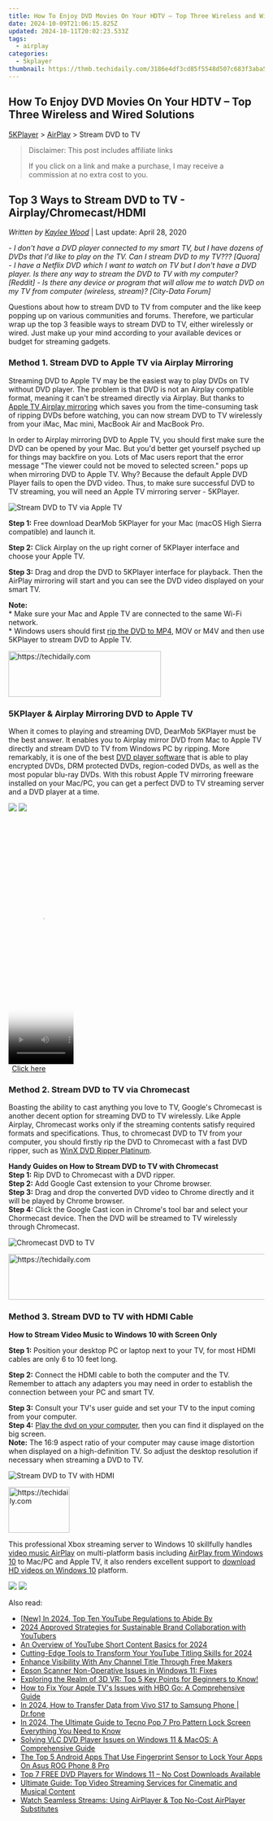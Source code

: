 ```yaml
---
title: How To Enjoy DVD Movies On Your HDTV – Top Three Wireless and Wired Solutions
date: 2024-10-09T21:06:15.825Z
updated: 2024-10-11T20:02:23.533Z
tags:
  - airplay
categories:
  - 5kplayer
thumbnail: https://thmb.techidaily.com/3186e4df3cd85f5548d507c683f3aba596cb59805e7e3afa70cfb9fc8a32b29d.jpg
---
```


## How To Enjoy DVD Movies On Your HDTV – Top Three Wireless and Wired Solutions

[5KPlayer](https://tools.techidaily.com/5kplayer/products/) \> [AirPlay](https://tools.techidaily.com/5kplayer/airplay/) \> Stream DVD to TV

>  Disclaimer: This post includes affiliate links
>
>  If you click on a link and make a purchase, I may receive a commission at no extra cost to you.
>

## Top 3 Ways to Stream DVD to TV - Airplay/Chromecast/HDMI

 _Written by [Kaylee Wood](https://www.quora.com/profile/Amanda-Hu-21)_ | Last update: April 28, 2020

_\- I don't have a DVD player connected to my smart TV, but I have dozens of DVDs that I'd like to play on the TV. Can I stream DVD to my TV??? \[Quora\]_ 
 _\- I have a Netflix DVD which I want to watch on TV but I don't have a DVD player. Is there any way to stream the DVD to TV with my computer? \[Reddit\]_ 
 _\- Is there any device or program that will allow me to watch DVD on my TV from computer (wireless, stream)? \[City-Data Forum\]_ 

Questions about how to stream DVD to TV from computer and the like keep popping up on various communities and forums. Therefore, we particular wrap up the top 3 feasible ways to stream DVD to TV, either wirelessly or wired. Just make up your mind according to your available devices or budget for streaming gadgets.

### Method 1\. Stream DVD to Apple TV via Airplay Mirroring

Streaming DVD to Apple TV may be the easiest way to play DVDs on TV without DVD player. The problem is that DVD is not an Airplay compatible format, meaning it can't be streamed directly via Airplay. But thanks to [Apple TV Airplay mirroring](https://tools.techidaily.com/5kplayer/airplay/) which saves you from the time-consuming task of ripping DVDs before watching, you can now stream DVD to TV wirelessly from your iMac, Mac mini, MacBook Air and MacBook Pro.

In order to Airplay mirroring DVD to Apple TV, you should first make sure the DVD can be opened by your Mac. But you'd better get yourself psyched up for things may backfire on you. Lots of Mac users report that the error message "The viewer could not be moved to selected screen." pops up when mirroring DVD to Apple TV. Why? Because the default Apple DVD Player fails to open the DVD video. Thus, to make sure successful DVD to TV streaming, you will need an Apple TV mirroring server - 5KPlayer. 

![Stream DVD to TV via Apple TV](https://www.5kplayer.com/airplay/img/mirror-desktop-0226.jpg)

**Step 1:** Free download DearMob 5KPlayer for your Mac (macOS High Sierra compatible) and launch it.

**Step 2:** Click Airplay on the up right corner of 5KPlayer interface and choose your Apple TV.

**Step 3:** Drag and drop the DVD to 5KPlayer interface for playback. Then the AirPlay mirroring will start and you can see the DVD video displayed on your smart TV.

**Note:**   
 \* Make sure your Mac and Apple TV are connected to the same Wi-Fi network.  
 \* Windows users should first [rip the DVD to MP4](https://tools.techidaily.com/winxdvd/products/), MOV or M4V and then use 5KPlayer to stream DVD to Apple TV.

<!-- affiliate ads begin -->
<a href="https://aligracehair.sjv.io/c/5597632/1896555/19272" target="_top" id="1896555">
  <img src="//a.impactradius-go.com/display-ad/19272-1896555" border="0" alt="https://techidaily.com" width="300" height="90"/>
</a>
<img height="0" width="0" src="https://aligracehair.sjv.io/i/5597632/1896555/19272" style="position:absolute;visibility:hidden;" border="0" />
<!-- affiliate ads end -->

### 5KPlayer & Airplay Mirroring DVD to Apple TV

When it comes to playing and streaming DVD, DearMob 5KPlayer must be the best answer. It enables you to Airplay mirror DVD from Mac to Apple TV directly and stream DVD to TV from Windows PC by ripping. More remarkably, it is one of the best [DVD player software](https://en.wikipedia.org/wiki/DVD%5Fplayer#Software) that is able to play encrypted DVDs, DRM protected DVDs, region-coded DVDs, as well as the most popular blu-ray DVDs. With this robust Apple TV mirroring freeware installed on your Mac/PC, you can get a perfect DVD to TV streaming server and a DVD player at a time.

[![](https://www.5kplayer.com/airplay/../button/freedownwhitewin.png)](https://tools.techidaily.com/5kplayer/products/) [![](https://www.5kplayer.com/airplay/../button/freedownbackmac.png)](https://tools.techidaily.com/5kplayer/products/) 

<!-- affiliate ads begin -->
<span id="1975503">
					<video width="128" height="480" style="cursor:pointer"
           poster="//a.impactradius-go.com/display-clicktoplayimage/1975503.png"
           onclick="if(!this.playClicked){this.play();this.setAttribute('controls',true);this.playClicked=true;}">
	   <source src="//a.impactradius-go.com/display-ad/22993-1975503">
	   <img src="//a.impactradius-go.com/display-clicktoplayimage/1975503.png" style="border: none; height: 100%; width: 100%; object-fit: contain">
	</video>
	<div style="width:80px;text-align:center"><a href="javascript:window.open(decodeURIComponent('https%3A%2F%2Fhomestyler.sjv.io%2Fc%2F5597632%2F1975503%2F22993'), '_blank');void(0);">Click here</a></div>
</span>
<img height="0" width="0" src="https://imp.pxf.io/i/5597632/1975503/22993" style="position:absolute;visibility:hidden;" border="0" />
<!-- affiliate ads end -->

### Method 2\. Stream DVD to TV via Chromecast

Boasting the ability to cast anything you love to TV, Google's Chromecast is another decent option for streaming DVD to TV wirelessly. Like Apple Airplay, Chromecast works only if the streaming contents satisfy required formats and specifications. Thus, to chromecast DVD to TV from your computer, you should firstly rip the DVD to Chromecast with a fast DVD ripper, such as [WinX DVD Ripper Platinum](https://tools.techidaily.com/winxdvd/dvd-ripper-platinum/).

**Handy Guides on How to Stream DVD to TV with Chromecast**   
**Step 1:** Rip DVD to Chromecast with a DVD ripper.   
**Step 2:** Add Google Cast extension to your Chrome browser.  
**Step 3:** Drag and drop the converted DVD video to Chrome directly and it will be played by Chrome browser.  
**Step 4:** Click the Google Cast icon in Chrome's tool bar and select your Chormecast device. Then the DVD will be streamed to TV wirelessly through Chromecast.

![Chromecast DVD to TV](https://www.5kplayer.com/airplay/img/stream-chromecast-to-tv.jpg) 

<!-- affiliate ads begin -->
<a href="https://aligracehair.sjv.io/c/5597632/2006946/19272" target="_top" id="2006946">
  <img src="//a.impactradius-go.com/display-ad/19272-2006946" border="0" alt="https://techidaily.com" width="728" height="90"/>
</a>
<img height="0" width="0" src="https://aligracehair.sjv.io/i/5597632/2006946/19272" style="position:absolute;visibility:hidden;" border="0" />
<!-- affiliate ads end -->

### Method 3\. Stream DVD to TV with HDMI Cable

**How to Stream Video Music to Windows 10 with Screen Only**

**Step 1:** Position your desktop PC or laptop next to your TV, for most HDMI cables are only 6 to 10 feet long.

**Step 2:** Connect the HDMI cable to both the computer and the TV.   
 Remember to attach any adapters you may need in order to establish the connection between your PC and smart TV.

**Step 3:** Consult your TV's user guide and set your TV to the input coming from your computer.   
**Step 4:** [Play the dvd on your computer](https://tools.techidaily.com/5kplayer/video-music-player/), then you can find it displayed on the big screen.  
**Note:** The 16:9 aspect ratio of your computer may cause image distortion when displayed on a high-definition TV. So adjust the desktop resolution if necessary when streaming a DVD to TV.

![Stream DVD to TV with HDMI](https://www.5kplayer.com/airplay/img/laptop-hdmi-mp-0226.jpg) 

<!-- affiliate ads begin -->
<a href="https://25home.pxf.io/c/5597632/2148636/16836" target="_top" id="2148636">
  <img src="//a.impactradius-go.com/display-ad/16836-2148636" border="0" alt="https://techidaily.com" width="120" height="90"/>
</a>
<img height="0" width="0" src="https://25home.pxf.io/i/5597632/2148636/16836" style="position:absolute;visibility:hidden;" border="0" />
<!-- affiliate ads end -->

This professional Xbox streaming server to Windows 10 skillfully handles [video music AirPlay](https://tools.techidaily.com/5kplayer/airplay/) on multi-platform basis including [AirPlay from Windows 10](https://tools.techidaily.com/5kplayer/airplay/) to Mac/PC and Apple TV, it also renders excellent support to [download HD videos on Windows 10](https://tools.techidaily.com/5kplayer/youtube-download/) platform.

[![](https://www.5kplayer.com/airplay/../button/freedownwhitewin.png)](https://tools.techidaily.com/5kplayer/products/) [![](https://www.5kplayer.com/airplay/../button/freedownbackmac.png)](https://tools.techidaily.com/5kplayer/products/)

<ins class="adsbygoogle"
     style="display:block"
     data-ad-format="autorelaxed"
     data-ad-client="ca-pub-7571918770474297"
     data-ad-slot="1223367746"></ins>

<ins class="adsbygoogle"
     style="display:block"
     data-ad-client="ca-pub-7571918770474297"
     data-ad-slot="8358498916"
     data-ad-format="auto"
     data-full-width-responsive="true"></ins>

<span class="atpl-alsoreadstyle">Also read:</span>
<div><ul>
<li><a href="https://youtube-blog.techidaily.com/n-2024-top-ten-youtube-regulations-to-abide-by/"><u>[New] In 2024, Top Ten YouTube Regulations to Abide By</u></a></li>
<li><a href="https://fox-friendly.techidaily.com/2024-approved-strategies-for-sustainable-brand-collaboration-with-youtubers/"><u>2024 Approved Strategies for Sustainable Brand Collaboration with YouTubers</u></a></li>
<li><a href="https://youtube-tips.techidaily.com/erview-of-youtube-short-content-basics-for-2024/"><u>An Overview of YouTube Short Content Basics for 2024</u></a></li>
<li><a href="https://fox-blue.techidaily.com/cutting-edge-tools-to-transform-your-youtube-titling-skills-for-2024/"><u>Cutting-Edge Tools to Transform Your YouTube Titling Skills for 2024</u></a></li>
<li><a href="https://youtube-web.techidaily.com/ce-visibility-with-any-channel-title-through-free-makers/"><u>Enhance Visibility With Any Channel Title Through Free Makers</u></a></li>
<li><a href="https://sound-issues.techidaily.com/epson-scanner-non-operative-issues-in-windows-11-fixes/"><u>Epson Scanner Non-Operative Issues in Windows 11: Fixes</u></a></li>
<li><a href="https://media-tips.techidaily.com/exploring-the-realm-of-3d-vr-top-5-key-points-for-beginners-to-know/"><u>Exploring the Realm of 3D VR: Top 5 Key Points for Beginners to Know!</u></a></li>
<li><a href="https://media-tips.techidaily.com/how-to-fix-your-apple-tvs-issues-with-hbo-go-a-comprehensive-guide/"><u>How to Fix Your Apple TV's Issues with HBO Go: A Comprehensive Guide</u></a></li>
<li><a href="https://android-transfer.techidaily.com/in-2024-how-to-transfer-data-from-vivo-s17-to-samsung-phone-drfone-by-drfone-transfer-from-android-transfer-from-android/"><u>In 2024, How to Transfer Data from Vivo S17 to Samsung Phone | Dr.fone</u></a></li>
<li><a href="https://unlock-android.techidaily.com/in-2024-the-ultimate-guide-to-tecno-pop-7-pro-pattern-lock-screen-everything-you-need-to-know-by-drfone-android/"><u>In 2024, The Ultimate Guide to Tecno Pop 7 Pro Pattern Lock Screen Everything You Need to Know</u></a></li>
<li><a href="https://media-tips.techidaily.com/solving-vlc-dvd-player-issues-on-windows-11-and-macos-a-comprehensive-guide/"><u>Solving VLC DVD Player Issues on Windows 11 & MacOS: A Comprehensive Guide</u></a></li>
<li><a href="https://android-unlock.techidaily.com/the-top-5-android-apps-that-use-fingerprint-sensor-to-lock-your-apps-on-asus-rog-phone-8-pro-by-drfone-android/"><u>The Top 5 Android Apps That Use Fingerprint Sensor to Lock Your Apps On Asus ROG Phone 8 Pro</u></a></li>
<li><a href="https://media-tips.techidaily.com/top-7-free-dvd-players-for-windows-11-no-cost-downloads-available/"><u>Top 7 FREE DVD Players for Windows 11 – No Cost Downloads Available</u></a></li>
<li><a href="https://media-tips.techidaily.com/ultimate-guide-top-video-streaming-services-for-cinematic-and-musical-content/"><u>Ultimate Guide: Top Video Streaming Services for Cinematic and Musical Content</u></a></li>
<li><a href="https://media-tips.techidaily.com/watch-seamless-streams-using-airplayer-and-top-no-cost-airplayer-substitutes/"><u>Watch Seamless Streams: Using AirPlayer & Top No-Cost AirPlayer Substitutes</u></a></li>
</ul></div>

